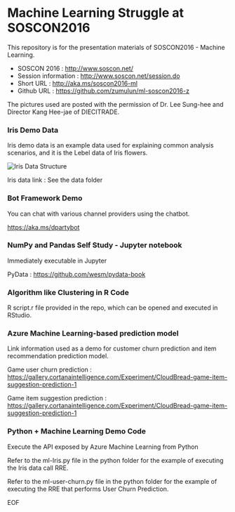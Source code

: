 # Machine Learning Struggle at SOSCON2016

This repository is for the presentation materials of SOSCON2016 - Machine Learning.

- SOSCON 2016 : http://www.soscon.net/
- Session information : http://www.soscon.net/session.do
- Short URL : http://aka.ms/soscon2016-ml
- Github URL : https://github.com/zumulun/ml-soscon2016-z

The pictures used are posted with the permission of Dr. Lee Sung-hee and Director Kang Hee-jae of DIECITRADE.

### Iris Demo Data
Iris demo data is an example data used for explaining common analysis scenarios, and it is the Lebel data of Iris flowers.

![Iris Data Structure](./images/iris.png)

Iris data link : See the data folder

### Bot Framework Demo
You can chat with various channel providers using the chatbot.

https://aka.ms/dpartybot

### NumPy and Pandas Self Study - Jupyter notebook
Immediately executable in Jupyter

PyData : https://github.com/wesm/pydata-book

### Algorithm like Clustering in R Code
R script.r file provided in the repo, which can be opened and executed in RStudio.

### Azure Machine Learning-based prediction model
Link information used as a demo for customer churn prediction and item recommendation prediction model.

Game user churn prediction : https://gallery.cortanaintelligence.com/Experiment/CloudBread-game-item-suggestion-prediction-1

Game item suggestion prediction : https://gallery.cortanaintelligence.com/Experiment/CloudBread-game-item-suggestion-prediction-1

### Python + Machine Learning Demo Code
Execute the API exposed by Azure Machine Learning from Python

Refer to the ml-Iris.py file in the python folder for the example of executing the Iris data call RRE.

Refer to the ml-user-churn.py file in the python folder for the example of executing the RRE that performs User Churn Prediction.

EOF